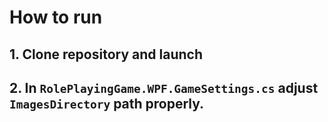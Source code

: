 # How to run

## 1. Clone repository and launch
## 2. In `RolePlayingGame.WPF.GameSettings.cs` adjust `ImagesDirectory` path properly.
